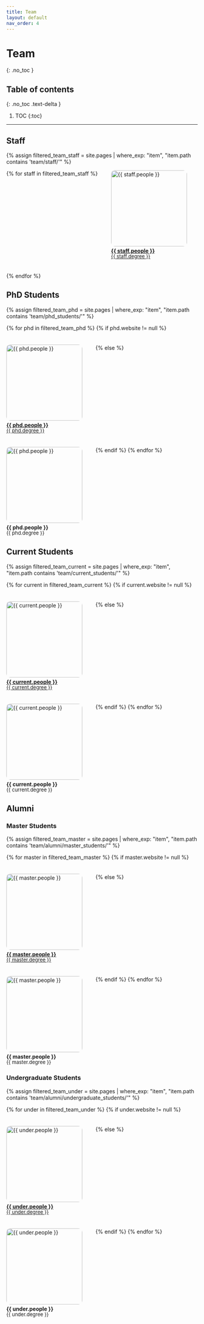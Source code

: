 ```yaml
---
title: Team
layout: default
nav_order: 4
---
```


# Team
{: .no_toc }

## Table of contents
{: .no_toc .text-delta }

1. TOC
{:toc}

---

## Staff
{% assign filtered_team_staff = site.pages | where_exp: "item", "item.path contains 'team/staff/'" %}
<div class="container">
{% for staff in filtered_team_staff %}
<a href="{{ staff.website }}" class="content">
    <img src="../pictures/{{ staff.people | append: ".jpg" }}" alt="{{ staff.people }}">
    <p class="name">{{ staff.people }}</p>
    <p class="degree">{{ staff.degree }}</p>
</a>
{% endfor %}
</div>

## PhD Students

{% assign filtered_team_phd = site.pages | where_exp: "item", "item.path contains 'team/phd_students/'" %}
<div class="container">
{% for phd in filtered_team_phd %}
{% if phd.website != null %}
<a href="{{ phd.website }}" class="content">
    <img src="../pictures/{{ phd.people | append: ".jpg" }}" alt="{{ phd.people }}">
    <p class="name">{{ phd.people }}</p>
    <p class="degree">{{ phd.degree }}</p>
</a>
{% else %}
<div class="content">
    <img src="../pictures/{{ phd.people | append: ".jpg" }}" alt="{{ phd.people }}">
    <p class="name">{{ phd.people }}</p>
    <p class="degree">{{ phd.degree }}</p>
</div>
{% endif %}
{% endfor %}
</div>

## Current Students

{% assign filtered_team_current = site.pages | where_exp: "item", "item.path contains 'team/current_students/'" %}
<div class="container">
{% for current in filtered_team_current %}
{% if current.website != null %}
<a href="{{ current.website }}" class="content">
    <img src="../pictures/{{ current.people | append: ".jpg" }}" alt="{{ current.people }}">
    <p class="name">{{ current.people }}</p>
    <p class="degree">{{ current.degree }}</p>
</a>
{% else %}
<div class="content">
    <img src="../pictures/{{ current.people | append: ".jpg" }}" alt="{{ current.people }}">
    <p class="name">{{ current.people }}</p>
    <p class="degree">{{ current.degree }}</p>
</div>
{% endif %}
{% endfor %}
</div>

## Alumni

### Master Students

{% assign filtered_team_master = site.pages | where_exp: "item", "item.path contains 'team/alumni/master_students/'" %}
<div class="container">
{% for master in filtered_team_master %}
{% if master.website != null %}
<a href="{{ master.website }}" class="content">
    <img src="../pictures/{{ master.people | append: ".jpg" }}" alt="{{ master.people }}">
    <p class="name">{{ master.people }}</p>
    <p class="degree">{{ master.degree }}</p>
</a>
{% else %}
<div class="content">
    <img src="../pictures/{{ master.people | append: ".jpg" }}" alt="{{ master.people }}">
    <p class="name">{{ master.people }}</p>
    <p class="degree">{{ master.degree }}</p>
</div>
{% endif %}
{% endfor %}
</div>

### Undergraduate Students

{% assign filtered_team_under = site.pages | where_exp: "item", "item.path contains 'team/alumni/undergraduate_students/'" %}
<div class="container">
{% for under in filtered_team_under %}
{% if under.website != null %}
<a href="{{ under.website }}" class="content">
    <img src="../pictures/{{ under.people | append: ".jpg" }}" alt="{{ under.people }}">
    <p class="name">{{ under.people }}</p>
    <p class="degree">{{ under.degree }}</p>
</a>
{% else %}
<div class="content">
    <img src="../pictures/{{ under.people | append: ".jpg" }}" alt="{{ under.people }}">
    <p class="name">{{ under.people }}</p>
    <p class="degree">{{ under.degree }}</p>
</div>
{% endif %}
{% endfor %}
</div>

<style>
    .container {
        display: flex;
        justify-content: flex-start;
        flex-wrap: wrap;
        gap: 35px;
    }
    .content {
        display: flex;
        flex-direction: column;
    }
    .content img {
        width: 200px;
        height: 200px;
         border-radius: 10px;
    }
   .name {
         font-weight: bold;
         margin-top: 3px;
         margin-bottom: 0;
   }
    .degree {
         font-size: small;
         margin-top: 0;
         margin-bottom: 1px;
        max-width: 200px;
        word-wrap: break-word;
        line-height: 1;
    }
</style>
